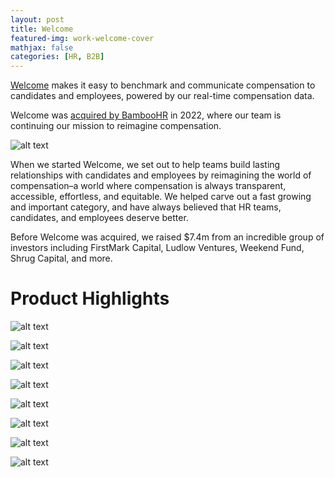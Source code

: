 ```yaml
---
layout: post
title: Welcome
featured-img: work-welcome-cover
mathjax: false
categories: [HR, B2B]
---
```


[Welcome](https://heywelcome.com) makes it easy to benchmark and communicate compensation to candidates and employees, powered by our real-time compensation data. 

Welcome was [acquired by BambooHR](https://www.linkedin.com/feed/update/urn:li:activity:6973295660154429440/) in 2022, where our team is continuing our mission to reimagine compensation. 

![alt text](/assets/img/posts/Welcome_Bamboo.jpeg "Welcome")

When we started Welcome, we set out to help teams build lasting relationships with candidates and employees by reimagining the world of compensation–a world where compensation is always transparent, accessible, effortless, and equitable. We helped carve out a fast growing and important category, and have always believed that HR teams, candidates, and employees deserve better.

Before Welcome was acquired, we raised $7.4m from an incredible group of investors including FirstMark Capital, Ludlow Ventures, Weekend Fund, Shrug Capital, and more.

# Product Highlights

![alt text](/assets/img/posts/Welcome_1.png "Welcome")

![alt text](/assets/img/posts/Welcome_2.png "Welcome")

![alt text](/assets/img/posts/Welcome_3.png "Welcome")

![alt text](/assets/img/posts/Welcome_4.png "Welcome")

![alt text](/assets/img/posts/Welcome_5.png "Welcome")

![alt text](/assets/img/posts/Welcome_6.png "Welcome")

![alt text](/assets/img/posts/Welcome_7.png "Welcome")

![alt text](/assets/img/posts/Welcome_8.png "Welcome")


